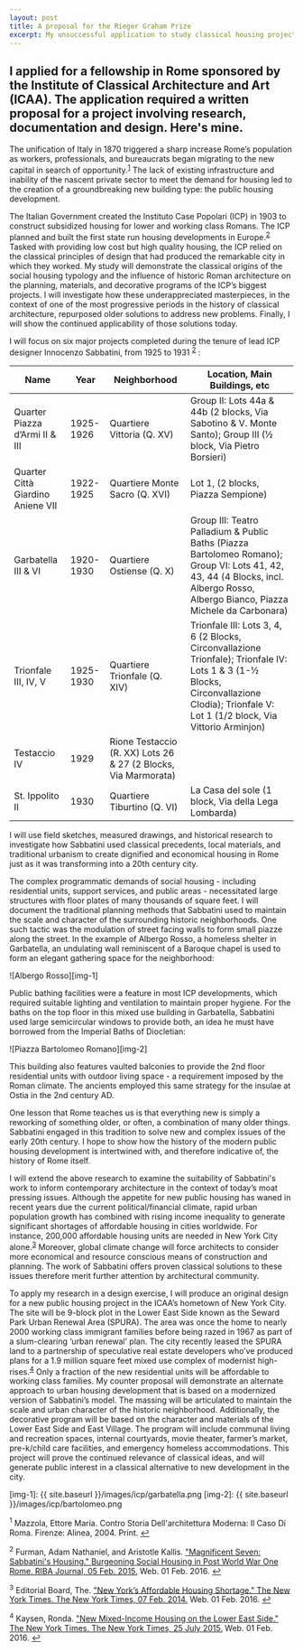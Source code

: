 ```yaml
---
layout: post
title: A proposal for the Rieger Graham Prize
excerpt: My unsuccessful application to study classical housing projects in Rome
---
```


## I applied for a fellowship in Rome sponsored by the Institute of Classical Architecture and Art (ICAA). The application required a written proposal for a project involving research, documentation and design. Here's mine.


The unification of Italy in 1870 triggered a sharp increase Rome’s population as workers, professionals, and bureaucrats began migrating to the new capital in search of opportunity.<sup id="f1">[1](#fn1)</sup> The lack of existing infrastructure and inability of the nascent private sector to meet the demand for housing led to the creation of a groundbreaking new building type: the public housing development.


The Italian Government created the Instituto Case Popolari (ICP) in 1903 to construct subsidized housing for lower and working class Romans. The ICP planned and built the first state run housing developments in Europe.<sup id="f1">[2](#fn1)</sup>  Tasked with providing low cost but high quality housing, the ICP relied on the classical principles of design that had produced the remarkable city in which they worked.  My study will demonstrate the classical origins of the social housing typology and the influence of historic Roman architecture on the planning, materials, and decorative programs of the ICP’s biggest projects. I will investigate how these underappreciated masterpieces, in the context of one of the most progressive periods in the history of classical architecture, repurposed older solutions to address new problems. Finally, I will show the continued applicability of those solutions today.


I will focus on six major projects completed during the tenure of lead ICP designer Innocenzo Sabbatini, from 1925 to 1931 <sup id="f1">[2](#fn1)</sup> :


| Name | Year | Neighborhood | Location, Main Buildings, etc |
| --- | --- | --- | --- |
| Quarter Piazza d’Armi II & III | 1925-1926 | Quartiere Vittoria (Q. XV) | Group II: Lots 44a & 44b (2 blocks, Via Sabotino & V. Monte Santo); Group III (½  block, Via Pietro Borsieri) |
| Quarter Città Giardino Aniene VII | 1922-1925 | Quartiere Monte Sacro (Q. XVI) |Lot 1, (2 blocks, Piazza Sempione) |
| Garbatella III & VI | 1920-1930 | Quartiere Ostiense (Q. X) | Group III: Teatro Palladium & Public Baths (Piazza Bartolomeo Romano); Group VI: Lots 41, 42, 43, 44 (4 Blocks, incl. Albergo Rosso, Albergo Bianco, Piazza Michele da Carbonara) |
| Trionfale III, IV, V | 1925-1930 | Quartiere Trionfale (Q. XIV) | Trionfale III: Lots 3, 4, 6 (2 Blocks, Circonvallazione Trionfale); Trionfale IV: Lots 1 & 3 (1-½ Blocks, Circonvallazione Clodia); Trionfale V: Lot 1 (1/2 block, Via Vittorio Arminjon) |
| Testaccio IV | 1929 | Rione Testaccio (R. XX) Lots 26 & 27 (2 Blocks, Via Marmorata) |
| St. Ippolito II | 1930 | Quartiere Tiburtino (Q. VI) | La Casa del sole (1 block, Via della Lega Lombarda) |



I will use field sketches, measured drawings, and historical research to investigate how Sabbatini used classical precedents, local materials, and traditional urbanism to create dignified and economical housing in Rome just as it was transforming into a 20th century city.


The complex programmatic demands of social housing - including residential units, support services, and public areas - necessitated large structures with floor plates of many thousands of square feet. I will document the traditional planning methods that Sabbatini used to maintain the scale and character of the surrounding historic neighborhoods. One such tactic was the modulation of street facing walls to form small piazze along the street. In the example of Albergo Rosso, a homeless shelter in Garbatella, an undulating wall reminiscent of a Baroque chapel is used to form an elegant gathering space for the neighborhood:


![Albergo Rosso][img-1]


Public bathing facilities were a feature in most ICP developments, which required suitable lighting and ventilation to maintain proper hygiene. For the baths on the top floor in this mixed use building in Garbatella, Sabbatini used large semicircular windows to provide both, an idea he must have borrowed from the Imperial Baths of Diocletian:


![Piazza Bartolomeo Romano][img-2]


This building also features vaulted balconies to provide the 2nd floor residential units with outdoor living space - a requirement imposed by the Roman climate. The ancients employed this same strategy for the insulae at Ostia in the 2nd century AD.


One lesson that Rome teaches us is that everything new is simply a reworking of something older, or often, a combination of many older things. Sabbatini engaged in this tradition to solve new and complex issues of the early 20th century. I hope to show how the history of the modern public housing development is intertwined with, and therefore indicative of, the history of Rome itself.


I will extend the above research to examine the suitability of Sabbatini's work to inform contemporary architecture in the context of today’s moat pressing issues. Although the appetite for new public housing has waned in recent years due the current political/financial climate, rapid urban population growth has combined with rising income inequality to generate significant shortages of affordable housing in cities worldwide. For instance, 200,000 affordable housing units are needed in New York City alone.<sup id="f1">[3](#fn1)</sup> Moreover, global climate change will force architects to consider more economical and resource conscious means of construction and planning. The work of Sabbatini offers proven classical solutions to these issues therefore merit further attention by architectural community.


To apply my research in a design exercise, I will produce an original design for a new public housing project in the ICAA’s hometown of New York City. The site will be 9-block plot in the Lower East Side known as the Seward Park Urban Renewal Area (SPURA).  The area was once the home to nearly 2000 working class immigrant families before being razed in 1967 as part of a slum-clearing ‘urban renewal’ plan. The city recently leased the SPURA land to a partnership of speculative real estate developers who’ve produced plans for a 1.9 million square feet mixed use complex of modernist high-rises.<sup id="f1">[4](#fn1)</sup> Only a fraction of the new residential units will be affordable to working class families. My counter proposal will demonstrate an alternate approach to urban housing development that is based on a modernized version of Sabbatini’s model. The massing will be articulated to maintain the scale and urban character of the historic neighborhood. Additionally, the decorative program will be based on the character and materials of the Lower East Side and East Village.  The program will include communal living and recreation spaces, internal courtyards, movie theater, farmer’s market, pre-k/child care facilities, and emergency homeless accommodations. This project will prove the continued relevance of classical ideas, and will generate public interest in a classical alternative to new development in the city.

[img-1]: {{ site.baseurl }}/images/icp/garbatella.png
[img-2]: {{ site.baseurl }}/images/icp/bartolomeo.png

<div class="footnote"><p id="fn1"><sup>1</sup> Mazzola, Ettore Maria. Contro Storia Dell'architettura Moderna: Il Caso Di Roma. Firenze: Alinea, 2004. Print. <a href="#f1">↩</a></p></div>
<div class="footnote"><p id="fn1"><sup>2</sup> Furman, Adam Nathaniel, and Aristotle Kallis. <a href="https://www.ribaj.com/culture/magnificent-seven-innocenzo-sabbatini">"Magnificent Seven: Sabbatini's Housing." Burgeoning Social Housing in Post World War One Rome. RIBA Journal, 05 Feb. 2015.</a> Web. 01 Feb. 2016. <a href="#f1">↩</a></p></div>
<div class="footnote"><p id="fn1"><sup>3</sup> Editorial Board, The. <a href="http://www.nytimes.com/2014/02/08/opinion/new-yorks-affordable-housing-shortage.html">"New York’s Affordable Housing Shortage." The New York Times. The New York Times, 07 Feb. 2014.</a> Web. 01 Feb. 2016. <a href="#f1">↩</a></p></div>
<div class="footnote"><p id="fn1"><sup>4</sup> Kaysen, Ronda. <a href="http://www.nytimes.com/2015/07/26/realestate/new-mixed-income-housing-onthe-lower-east-side.html">"New Mixed-Income Housing on the Lower East Side." The New York Times. The New York Times, 25 July 2015.</a> Web. 01 Feb. 2016. <a href="#f1">↩</a></p></div>
